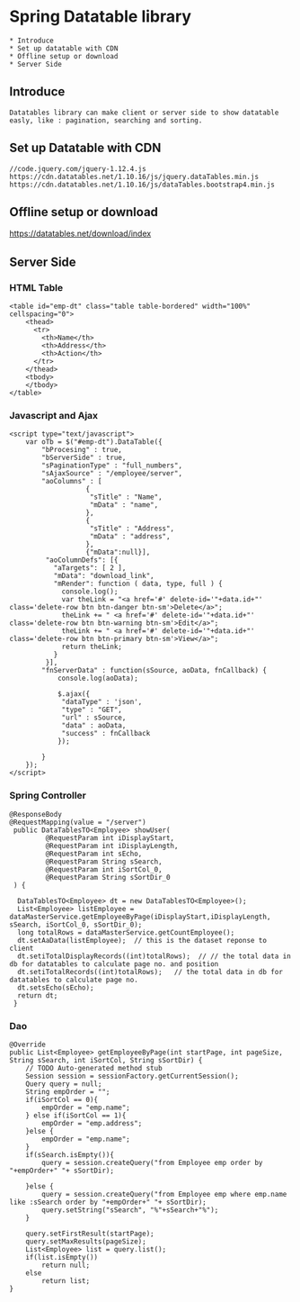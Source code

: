 # Spring Datatable library 
	* Introduce
	* Set up datatable with CDN
	* Offline setup or download
	* Server Side
	
## Introduce
	Datatables library can make client or server side to show datatable easly, like : pagination, searching and sorting.
	
## Set up Datatable with CDN 
	//code.jquery.com/jquery-1.12.4.js
	https://cdn.datatables.net/1.10.16/js/jquery.dataTables.min.js
	https://cdn.datatables.net/1.10.16/js/dataTables.bootstrap4.min.js

## Offline setup or download 
https://datatables.net/download/index 

## Server Side 
### HTML Table 
	<table id="emp-dt" class="table table-bordered" width="100%" cellspacing="0">
		<thead>
		  <tr>
			<th>Name</th>
			<th>Address</th>
			<th>Action</th>
		  </tr>
		</thead>
		<tbody>  
		</tbody>
	</table>
	
### Javascript and Ajax
	<script type="text/javascript">
		var oTb = $("#emp-dt").DataTable({
			"bProcesing" : true,
			"bServerSide" : true,
			"sPaginationType" : "full_numbers",
			"sAjaxSource" : "/employee/server",
			"aoColumns" : [
					   {
						"sTitle" : "Name",
						"mData" : "name",
					   },
					   {
						"sTitle" : "Address",
						"mData" : "address",
					   },
					   {"mData":null}],
			 "aoColumnDefs": [{
			   "aTargets": [ 2 ],
			   "mData": "download_link",
			   "mRender": function ( data, type, full ) {
				 console.log();
				 var theLink = "<a href='#' delete-id='"+data.id+"' class='delete-row btn btn-danger btn-sm'>Delete</a>";
				 theLink += " <a href='#' delete-id='"+data.id+"' class='delete-row btn btn-warning btn-sm'>Edit</a>";
				 theLink += " <a href='#' delete-id='"+data.id+"' class='delete-row btn btn-primary btn-sm'>View</a>";
				 return theLink;
			   }
			 }],
			"fnServerData" : function(sSource, aoData, fnCallback) { 
				console.log(aoData);
				
				$.ajax({
				 "dataType" : 'json',
				 "type" : "GET",
				 "url" : sSource,
				 "data" : aoData,
				 "success" : fnCallback
				});
				
			}
		});
	</script>
	
### Spring Controller
	@ResponseBody 
	@RequestMapping(value = "/server")
	 public DataTablesTO<Employee> showUser(
			 @RequestParam int iDisplayStart,
	         @RequestParam int iDisplayLength, 
	         @RequestParam int sEcho,
	         @RequestParam String sSearch,
	         @RequestParam int iSortCol_0,
	         @RequestParam String sSortDir_0
	 ) {
		
	  DataTablesTO<Employee> dt = new DataTablesTO<Employee>();
	  List<Employee> listEmployee = dataMasterService.getEmployeeByPage(iDisplayStart,iDisplayLength, sSearch, iSortCol_0, sSortDir_0);
	  long totalRows = dataMasterService.getCountEmployee();
	  dt.setAaData(listEmployee);  // this is the dataset reponse to client
	  dt.setiTotalDisplayRecords((int)totalRows);  // // the total data in db for datatables to calculate page no. and position
	  dt.setiTotalRecords((int)totalRows);   // the total data in db for datatables to calculate page no.
	  dt.setsEcho(sEcho);
	  return dt;
	 }

### Dao
	@Override
	public List<Employee> getEmployeeByPage(int startPage, int pageSize, String sSearch, int iSortCol, String sSortDir) {
		// TODO Auto-generated method stub
		Session session = sessionFactory.getCurrentSession();
		Query query = null;
		String empOrder = "";
		if(iSortCol == 0){
			empOrder = "emp.name";
		} else if(iSortCol == 1){
			empOrder = "emp.address";
		}else {
			empOrder = "emp.name";
		}
		if(sSearch.isEmpty()){
			query = session.createQuery("from Employee emp order by "+empOrder+" "+ sSortDir);
			
		}else {
			query = session.createQuery("from Employee emp where emp.name like :sSearch order by "+empOrder+" "+ sSortDir);
			query.setString("sSearch", "%"+sSearch+"%");
		}
		 
		query.setFirstResult(startPage);
		query.setMaxResults(pageSize);
		List<Employee> list = query.list();
		if(list.isEmpty())
			return null;
		else 
			return list;
	}
